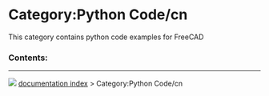 # Category:Python Code/cn
This category contains python code examples for FreeCAD

### Contents:



---
![](images/Right_arrow.png) [documentation index](../README.md) > Category:Python Code/cn
